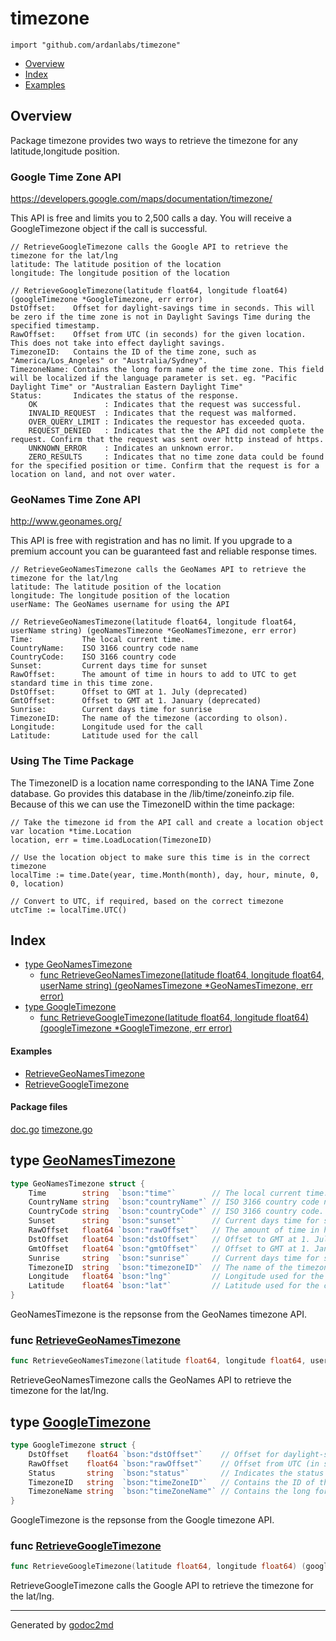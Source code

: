 

# timezone
`import "github.com/ardanlabs/timezone"`

* [Overview](#pkg-overview)
* [Index](#pkg-index)
* [Examples](#pkg-examples)

## <a name="pkg-overview">Overview</a>
Package timezone provides two ways to retrieve the timezone for any latitude,longitude position.

### Google Time Zone API
<a href="https://developers.google.com/maps/documentation/timezone/">https://developers.google.com/maps/documentation/timezone/</a>

This API is free and limits you to 2,500 calls a day. You will receive a GoogleTimezone object if the call is successful.


	// RetrieveGoogleTimezone calls the Google API to retrieve the timezone for the lat/lng
	latitude: The latitude position of the location
	longitude: The longitude position of the location
	
	// RetrieveGoogleTimezone(latitude float64, longitude float64) (googleTimezone *GoogleTimezone, err error)
	DstOffset:    Offset for daylight-savings time in seconds. This will be zero if the time zone is not in Daylight Savings Time during the specified timestamp.
	RawOffset:    Offset from UTC (in seconds) for the given location. This does not take into effect daylight savings.
	TimezoneID:   Contains the ID of the time zone, such as "America/Los_Angeles" or "Australia/Sydney".
	TimezoneName: Contains the long form name of the time zone. This field will be localized if the language parameter is set. eg. "Pacific Daylight Time" or "Australian Eastern Daylight Time"
	Status:       Indicates the status of the response.
		OK               : Indicates that the request was successful.
		INVALID_REQUEST  : Indicates that the request was malformed.
		OVER_QUERY_LIMIT : Indicates the requestor has exceeded quota.
		REQUEST_DENIED   : Indicates that the the API did not complete the request. Confirm that the request was sent over http instead of https.
		UNKNOWN_ERROR    : Indicates an unknown error.
		ZERO_RESULTS     : Indicates that no time zone data could be found for the specified position or time. Confirm that the request is for a location on land, and not over water.

### GeoNames Time Zone API
<a href="http://www.geonames.org/">http://www.geonames.org/</a>

This API is free with registration and has no limit. If you upgrade to a premium account you can be guaranteed fast and reliable response times.


	// RetrieveGeoNamesTimezone calls the GeoNames API to retrieve the timezone for the lat/lng
	latitude: The latitude position of the location
	longitude: The longitude position of the location
	userName: The GeoNames username for using the API
	
	// RetrieveGeoNamesTimezone(latitude float64, longitude float64, userName string) (geoNamesTimezone *GeoNamesTimezone, err error)
	Time:        	The local current time.
	CountryName: 	ISO 3166 country code name
	CountryCode: 	ISO 3166 country code
	Sunset:      	Current days time for sunset
	RawOffset:   	The amount of time in hours to add to UTC to get standard time in this time zone.
	DstOffset:   	Offset to GMT at 1. July (deprecated)
	GmtOffset:   	Offset to GMT at 1. January (deprecated)
	Sunrise:     	Current days time for sunrise
	TimezoneID:  	The name of the timezone (according to olson).
	Longitude:   	Longitude used for the call
	Latitude:    	Latitude used for the call

### Using The Time Package
The TimezoneID is a location name corresponding to the IANA Time Zone database. Go provides this database in
the /lib/time/zoneinfo.zip file. Because of this we can use the TimezoneID within the time package:


	// Take the timezone id from the API call and create a location object
	var location *time.Location
	location, err = time.LoadLocation(TimezoneID)
	
	// Use the location object to make sure this time is in the correct timezone
	localTime := time.Date(year, time.Month(month), day, hour, minute, 0, 0, location)
	
	// Convert to UTC, if required, based on the correct timezone
	utcTime := localTime.UTC()




## <a name="pkg-index">Index</a>
* [type GeoNamesTimezone](#GeoNamesTimezone)
  * [func RetrieveGeoNamesTimezone(latitude float64, longitude float64, userName string) (geoNamesTimezone *GeoNamesTimezone, err error)](#RetrieveGeoNamesTimezone)
* [type GoogleTimezone](#GoogleTimezone)
  * [func RetrieveGoogleTimezone(latitude float64, longitude float64) (googleTimezone *GoogleTimezone, err error)](#RetrieveGoogleTimezone)

#### <a name="pkg-examples">Examples</a>
* [RetrieveGeoNamesTimezone](#example_RetrieveGeoNamesTimezone)
* [RetrieveGoogleTimezone](#example_RetrieveGoogleTimezone)

#### <a name="pkg-files">Package files</a>
[doc.go](/src/github.com/ardanlabs/timezone/doc.go) [timezone.go](/src/github.com/ardanlabs/timezone/timezone.go) 






## <a name="GeoNamesTimezone">type</a> [GeoNamesTimezone](/src/target/timezone.go?s=1258:2195#L17)
``` go
type GeoNamesTimezone struct {
    Time        string  `bson:"time"`        // The local current time.
    CountryName string  `bson:"countryName"` // ISO 3166 country code name.
    CountryCode string  `bson:"countryCode"` // ISO 3166 country code.
    Sunset      string  `bson:"sunset"`      // Current days time for sunset.
    RawOffset   float64 `bson:"rawOffset"`   // The amount of time in hours to add to UTC to get standard time in this time zone.
    DstOffset   float64 `bson:"dstOffset"`   // Offset to GMT at 1. July (deprecated).
    GmtOffset   float64 `bson:"gmtOffset"`   // Offset to GMT at 1. January (deprecated).
    Sunrise     string  `bson:"sunrise"`     // Current days time for sunrise.
    TimezoneID  string  `bson:"timezoneID"`  // The name of the timezone (according to olson).
    Longitude   float64 `bson:"lng"`         // Longitude used for the call.
    Latitude    float64 `bson:"lat"`         // Latitude used for the call.
}
```
GeoNamesTimezone is the repsonse from the GeoNames timezone API.







### <a name="RetrieveGeoNamesTimezone">func</a> [RetrieveGeoNamesTimezone](/src/target/timezone.go?s=3120:3251#L66)
``` go
func RetrieveGeoNamesTimezone(latitude float64, longitude float64, userName string) (geoNamesTimezone *GeoNamesTimezone, err error)
```
RetrieveGeoNamesTimezone calls the GeoNames API to retrieve the timezone for the lat/lng.





## <a name="GoogleTimezone">type</a> [GoogleTimezone](/src/target/timezone.go?s=374:1186#L8)
``` go
type GoogleTimezone struct {
    DstOffset    float64 `bson:"dstOffset"`    // Offset for daylight-savings time in seconds. This will be zero if the time zone is not in Daylight Savings Time during the specified timestamp.
    RawOffset    float64 `bson:"rawOffset"`    // Offset from UTC (in seconds) for the given location. This does not take into effect daylight savings.
    Status       string  `bson:"status"`       // Indicates the status of the response.
    TimezoneID   string  `bson:"timeZoneID"`   // Contains the ID of the time zone, such as "America/Los_Angeles" or "Australia/Sydney".
    TimezoneName string  `bson:"timeZoneName"` // Contains the long form name of the time zone. This field will be localized if the language parameter is set. eg. "Pacific Daylight Time" or "Australian Eastern Daylight Time"
}
```
GoogleTimezone is the repsonse from the Google timezone API.







### <a name="RetrieveGoogleTimezone">func</a> [RetrieveGoogleTimezone](/src/target/timezone.go?s=2288:2396#L33)
``` go
func RetrieveGoogleTimezone(latitude float64, longitude float64) (googleTimezone *GoogleTimezone, err error)
```
RetrieveGoogleTimezone calls the Google API to retrieve the timezone for the lat/lng.









- - -
Generated by [godoc2md](http://godoc.org/github.com/davecheney/godoc2md)
